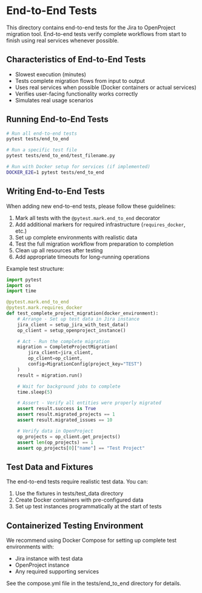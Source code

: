 # End-to-End Tests

This directory contains end-to-end tests for the Jira to OpenProject migration tool. End-to-end tests verify complete workflows from start to finish using real services whenever possible.

## Characteristics of End-to-End Tests

- Slowest execution (minutes)
- Tests complete migration flows from input to output
- Uses real services when possible (Docker containers or actual services)
- Verifies user-facing functionality works correctly
- Simulates real usage scenarios

## Running End-to-End Tests

```bash
# Run all end-to-end tests
pytest tests/end_to_end

# Run a specific test file
pytest tests/end_to_end/test_filename.py

# Run with Docker setup for services (if implemented)
DOCKER_E2E=1 pytest tests/end_to_end
```

## Writing End-to-End Tests

When adding new end-to-end tests, please follow these guidelines:

1. Mark all tests with the `@pytest.mark.end_to_end` decorator
2. Add additional markers for required infrastructure (`requires_docker`, etc.)
3. Set up complete environments with realistic data
4. Test the full migration workflow from preparation to completion
5. Clean up all resources after testing
6. Add appropriate timeouts for long-running operations

Example test structure:

```python
import pytest
import os
import time

@pytest.mark.end_to_end
@pytest.mark.requires_docker
def test_complete_project_migration(docker_environment):
    # Arrange - Set up test data in Jira instance
    jira_client = setup_jira_with_test_data()
    op_client = setup_openproject_instance()

    # Act - Run the complete migration
    migration = CompleteProjectMigration(
        jira_client=jira_client,
        op_client=op_client,
        config=MigrationConfig(project_key="TEST")
    )
    result = migration.run()

    # Wait for background jobs to complete
    time.sleep(5)

    # Assert - Verify all entities were properly migrated
    assert result.success is True
    assert result.migrated_projects == 1
    assert result.migrated_issues == 10

    # Verify data in OpenProject
    op_projects = op_client.get_projects()
    assert len(op_projects) == 1
    assert op_projects[0]["name"] == "Test Project"
```

## Test Data and Fixtures

The end-to-end tests require realistic test data. You can:

1. Use the fixtures in tests/test_data directory
2. Create Docker containers with pre-configured data
3. Set up test instances programmatically at the start of tests

## Containerized Testing Environment

We recommend using Docker Compose for setting up complete test environments with:
- Jira instance with test data
- OpenProject instance
- Any required supporting services

See the compose.yml file in the tests/end_to_end directory for details.
